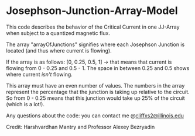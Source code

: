 # Josephson-Junction-Array-Model

This code describes the behavior of the Critical Current in one JJ-Array when subject to a quantized magnetic flux.

The array "arrayOfJunctions" signifies where each Josephson Junction is located (and thus where current is flowing). 

If the array is as follows: [0, 0.25, 0.5, 1] -> that means that current is flowing from 0 - 0.25 and 0.5 - 1. The space in between 0.25 and 0.5 shows where current _isn't_ flowing. 

This array must have an even number of values. The numbers in the array represent the percentage that the junction is taking up relative to the circuit. So from 0 - 0.25 means that this junction would take up 25% of the circuit (which is a lot!). 

Any questions about the code: you can contact me @cliffxs2@illinois.edu

Credit: Harshvardhan Mantry and Professor Alexey Bezryadin
